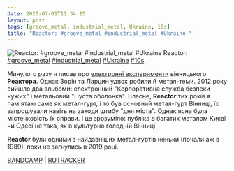 ```yaml
---
date: 2020-07-01T11:34:15
layout: post
tags: [groove_metal, industrial_metal, Ukraine, 10s]
title: "Reactor: #groove_metal #industrial_metal #Ukraine "
---
```

![Reactor: #groove_metal #industrial_metal #Ukraine ](https://res.cloudinary.com/vast-space-unexplored/image/upload/photos/photo_1010_01-07-2020_11-34-15.jpg)
Reactor: [#groove_metal](/tags/#groove_metal) [#industrial_metal](/tags/#industrial_metal) [#Ukraine](/tags/#Ukraine) [#10s](/tags/#10s)

Минулого разу я писав про [електронні експерименти](/2020-05-20-reactor--ebm-electronic-ukraine-10s) вінницького **Реактора**. Однак Зорін та Ларцин удвох робили й метал-теми. 2012 року вийшло два альбоми: електронний &quot;Корпоративна служба безпеки чужих&quot; і метальовий &quot;Пуста оболонка&quot;. Власне, **Reactor** тих років я пам&#39;ятаю саме як метал-гурт, і то був основний метал-гурт Вінниці, їх запрошували навіть на заходи штибу &quot;дня міста&quot;. Однак ясна була містечковість їх справи. І це зрозуміло: публіка в багатих металом Києві чи Одесі не така, як в культурно голодній Вінниці.

**Reactor** були одними з найдавніших метал-гуртів неньки (почали аж в 1989), поки не загнулись в 2019 році.

[BANDCAMP](https://reactor1.bandcamp.com/album/empty-shell) \| [RUTRACKER](https://rutracker.org/forum/viewtopic.php?t=4629108)